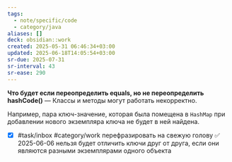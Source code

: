 ```yaml
---
tags:
  - note/specific/code
  - category/java
aliases: []
deck: obsidian::work
created: 2025-05-31 06:46:34+03:00
updated: 2025-06-18T14:05:54+03:00
sr-due: 2025-07-31
sr-interval: 43
sr-ease: 290
---
```


**Что будет если переопределить equals, но не переопределить hashCode()**
—
Классы и методы могут работать некорректно.

Например, пара ключ-значение, которая была помещена в `HashMap` при добавлении нового экземпляра ключа не будет в ней найдена.
- [x] #task/inbox #category/work перефразировать на свежую голову ✅ 2025-06-06
нельзя будет отличить ключи друг от друга, если они являются разными экземплярами одного объекта
